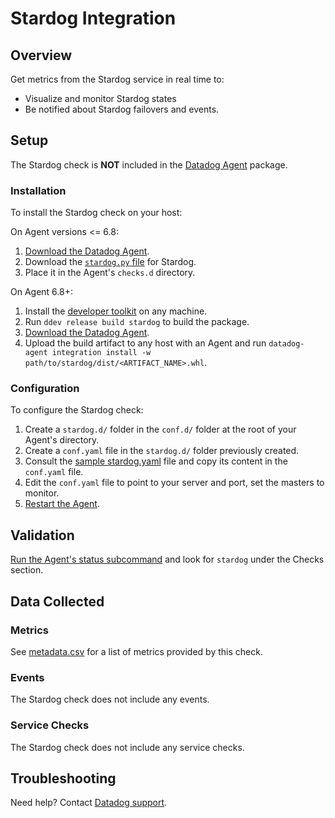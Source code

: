 # Stardog Integration

## Overview

Get metrics from the Stardog service in real time to:

* Visualize and monitor Stardog states
* Be notified about Stardog failovers and events.


## Setup

The Stardog check is **NOT** included in the [Datadog Agent][1] package.

### Installation

To install the Stardog check on your host:

On Agent versions <= 6.8:

1. [Download the Datadog Agent][1].
2. Download the [`stardog.py` file][8] for Stardog.
3. Place it in the Agent's `checks.d` directory.

On Agent 6.8+:


1. Install the [developer toolkit][2] on any machine.
2. Run `ddev release build stardog` to build the package.
3. [Download the Datadog Agent][1].
4. Upload the build artifact to any host with an Agent and run `datadog-agent integration install -w path/to/stardog/dist/<ARTIFACT_NAME>.whl`.

### Configuration

To configure the Stardog check:

1. Create a `stardog.d/` folder in the `conf.d/` folder at the root of your Agent's directory.
2. Create a `conf.yaml` file in the `stardog.d/` folder previously created.
3. Consult the [sample stardog.yaml][3] file and copy its content in the `conf.yaml` file.
4. Edit the `conf.yaml` file to point to your server and port, set the masters to monitor.
5. [Restart the Agent][4].

## Validation

[Run the Agent's status subcommand][5] and look for `stardog` under the Checks section.

## Data Collected
### Metrics
See [metadata.csv][6] for a list of metrics provided by this check.

### Events
The Stardog check does not include any events.

### Service Checks
The Stardog check does not include any service checks.

## Troubleshooting
Need help? Contact [Datadog support][7].

[1]: https://app.datadoghq.com/account/settings#agent
[2]: https://github.com/DataDog/integrations-extras/blob/master/stardog/check.py
[3]: https://github.com/DataDog/integrations-extras/blob/master/stardog/conf.yaml.example
[4]: https://docs.datadoghq.com/agent/faq/agent-commands/#start-stop-restart-the-agent
[5]: https://docs.datadoghq.com/agent/faq/agent-commands/#agent-status-and-information
[6]: https://github.com/DataDog/integrations-extras/blob/master/stardog/metadata.csv
[7]: http://docs.datadoghq.com/help/
[8]: https://github.com/DataDog/integrations-extras/blob/master/stardog/datadog_checks/stardog/stardog.py
